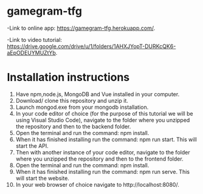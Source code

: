 # gamegram-tfg

-Link to online app: https://gamegram-tfg.herokuapp.com/.

-Link to video tutorial: https://drive.google.com/drive/u/1/folders/1AHXJYopT-DURKcQK6-aEpODEUYMUZtYb.

# Installation instructions

1. Have npm,node.js, MongoDB and Vue installed in your computer.
2. Download/ clone this repository and unzip it.
3. Launch mongod.exe from your mongodb installation.
4. In your code editor of choice (for the purpose of this tutorial we will be using Visual Studio Code), navigate to the folder where you unzipped the repository and then to the backend folder.
5. Open the terminal and run the command: npm install.
6. When it has finished installing run the command: npm run start. This will start the API.
7. Then with another instance of your code editor, navigate to the folder where you unzipped the repository and then to the frontend folder.
8. Open the terminal and run the command: npm install.
9. When it has finished installing run the command: npm run serve. This will start the website.
10. In your web browser of choice navigate to http://localhost:8080/.

